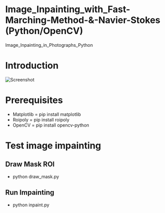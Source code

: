 # Image_Inpainting_with_Fast-Marching-Method-&-Navier-Stokes (Python/OpenCV)
Image_Inpainting_in_Photographs_Python

# Introduction

![Screenshot](my_result.png)


# Prerequisites
- Matplotlib = pip install matplotlib 
- Roipoly = pip install roipoly
- OpenCV = pip install opencv-python

# Test image impainting
## Draw Mask ROI
  - python draw_mask.py
  
## Run Impainting
  - python inpaint.py 
